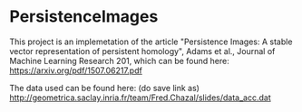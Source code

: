 # PersistenceImages
This project is an implemetation of the article  "Persistence Images: A stable vector representation of persistent homology", Adams et al., Journal of Machine Learning Research 201, which can be found here: https://arxiv.org/pdf/1507.06217.pdf

The data used can be found here: (do save link as) http://geometrica.saclay.inria.fr/team/Fred.Chazal/slides/data_acc.dat
